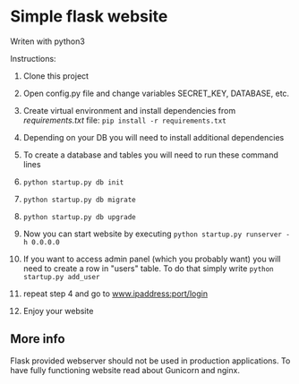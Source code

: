 #  Simple flask website

Writen with python3

Instructions:

1. Clone this project
2. Open config.py file and change variables SECRET_KEY, DATABASE, etc. 
2. Create virtual environment and install dependencies from *requirements.txt* file: `pip install -r requirements.txt`
  1. Depending on your DB you will need to install additional dependencies 
3. To create a database and tables you will need to run these command lines
  1. `python startup.py db init`
  2. `python startup.py db migrate`
  3. `python startup.py db upgrade`

4. Now you can start website by executing `python startup.py runserver -h 0.0.0.0`
5. If you want to access admin panel (which you probably want) you will need to create a row in "users" table. To do that simply write `python startup.py add_user`
8. repeat step 4 and go to www.ipaddress:port/login
9. Enjoy your website


## More info

Flask provided webserver should not be used in production applications. To have fully functioning website read about Gunicorn and nginx.

